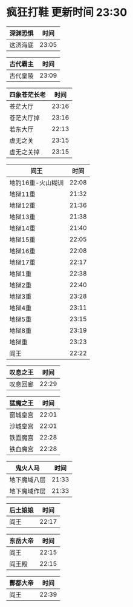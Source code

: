 # 疯狂打鞋 更新时间 23:30

| 深渊恐惧   | 时间    |
|--------|-------|
| 这济海底 | 23:05 |

| 古代霸主   | 时间    |
|--------|-------|
| 古代皇陵 | 23:09 |

| 四象苍茫长老   | 时间    |
|--------|-------|
| 苍茫大厅 | 23:16 |
| 苍茫大厅掉 | 23:16 |
| 若东大厅 | 22:13 |
| 虚无之关 | 23:15 |
| 虚无之关掉 | 23:15 |

| 间王   | 时间    |
|--------|-------|
| 地钓16重-火山糊训 | 22:08 |
| 地狱11重 | 21:32 |
| 地狱12重 | 21:36 |
| 地狱13重 | 21:38 |
| 地狱14重 | 21:40 |
| 地狱15重 | 22:05 |
| 地狱16重 | 22:08 |
| 地狱17重 | 22:17 |
| 地狱1重 | 22:38 |
| 地狱2重 | 22:40 |
| 地狱3重 | 23:28 |
| 地狱4重 | 23:11 |
| 地狱5重 | 23:15 |
| 地狱8重 | 23:19 |
| 地狱重 | 23:23 |
| 阎王 | 22:22 |

| 叹息之王   | 时间    |
|--------|-------|
| 叹息回廊 | 22:29 |

| 猛魔之王   | 时间    |
|--------|-------|
| 窗城皇宫 | 22:01 |
| 沙城皇宫 | 22:01 |
| 铁面魔宫 | 22:28 |
| 铁血魔宫 | 22:28 |

| 鬼火人马   | 时间    |
|--------|-------|
| 地下魔域八层 | 21:33 |
| 地下魔域作层 | 21:33 |

| 后土娘娘   | 时间    |
|--------|-------|
| 阎王 | 22:17 |

| 东岳大帝   | 时间    |
|--------|-------|
| 阎王 | 22:15 |
| 阎王殿 | 22:15 |

| 酆都大帝   | 时间    |
|--------|-------|
| 阎王 | 22:39 |